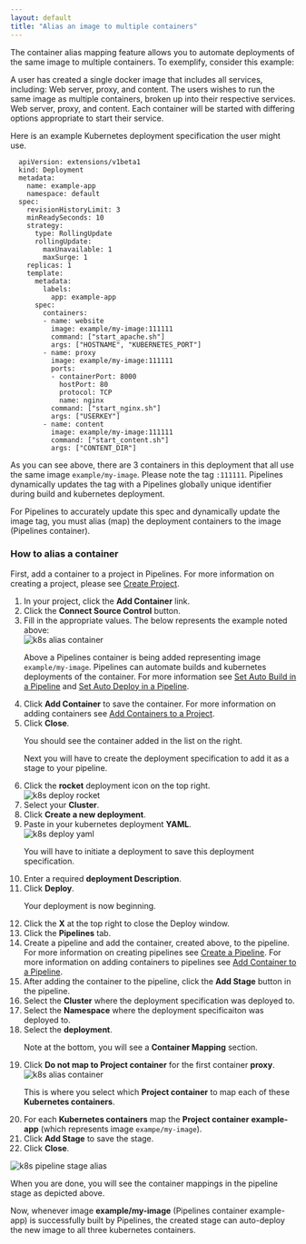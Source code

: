 ```yaml
---
layout: default
title: "Alias an image to multiple containers"
---
```


The container alias mapping feature allows you to automate deployments of the same image to multiple containers. To exemplify, consider this example:

A user has created a single docker image that includes all services, including: Web server, proxy, and content. The users wishes to run the same image as multiple containers, broken up into their respective services. Web server, proxy, and content. Each container will be started with differing options appropriate to start their service.

Here is an example Kubernetes deployment specification the user might use.

~~~
  apiVersion: extensions/v1beta1
  kind: Deployment
  metadata:
    name: example-app
    namespace: default
  spec:
    revisionHistoryLimit: 3
    minReadySeconds: 10
    strategy:
      type: RollingUpdate
      rollingUpdate:
        maxUnavailable: 1
        maxSurge: 1
    replicas: 1
    template:
      metadata:
        labels:
          app: example-app
      spec:
        containers:
        - name: website
          image: example/my-image:111111
          command: ["start_apache.sh"]
          args: ["HOSTNAME", "KUBERNETES_PORT"]
        - name: proxy
          image: example/my-image:111111
          ports:
          - containerPort: 8000
            hostPort: 80
            protocol: TCP
            name: nginx
          command: ["start_nginx.sh"]
          args: ["USERKEY"]
        - name: content
          image: example/my-image:111111
          command: ["start_content.sh"]
          args: ["CONTENT_DIR"]
~~~

As you can see above, there are 3 containers in this deployment that all use the same image <code>example/my-image</code>. Please note the tag <code>:111111</code>. Pipelines dynamically updates the tag with a Pipelines globally unique identifier during build and kubernetes deployment.

For Pipelines to accurately update this spec and dynamically update the image tag, you must alias (map) the deployment containers to the image (Pipelines container).

<h3>How to alias a container</h3>

First, add a container to a project in Pipelines. For more information on creating a project, please see <a href="./project.html">Create Project</a>.

<ol>
  <li>In your project, click the <b>Add Container</b> link.</li>
  <li>Click the <b>Connect Source Control</b> button.</li>
  <li>Fill in the appropriate values. The below represents the example noted above:</li>

  <img src="images/k8salias-container1.png " alt="k8s alias container">

  <p>Above a Pipelines container is being added representing image <code>example/my-image</code>. Pipelines can automate builds and kubernetes deployments of the container. For more information see <a href="./container-pipeline.html">Set Auto Build in a Pipeline</a> and <a href="./container-pipeline.html">Set Auto Deploy in a Pipeline</a>.</p>

  <li>Click <b>Add Container</b> to save the container. For more information on adding containers see <a href="./container.html">Add Containers to a Project</a>.</li>
  <li>Click <b>Close</b>.</li>

  <p>You should see the container added in the list on the right.</p>
  <p>Next you will have to create the deployment specification to add it as a stage to your pipeline.</p>

  <li>Click the <b>rocket</b> deployment icon on the top right.</li>

  <img src="images/k8s-deploy-icon-rocket.png" alt="k8s deploy rocket">

  <li>Select your <b>Cluster</b>.</li>
  <li>Click <b>Create a new deployment</b>.</li>
  <li>Paste in your kubernetes deployment <b>YAML</b>.</li>

  <img src="images/k8salias-deploy-yaml1.png" alt="k8s deploy yaml">

  <p>You will have to initiate a deployment to save this deployment specification.</p>

  <li>Enter a required <b>deployment Description</b>.</li>
  <li>Click <b>Deploy</b>.</li>

  <p>Your deployment is now beginning.</p>

  <li>Click the <b>X</b> at the top right to close the Deploy window.</li>

  <li>Click the <b>Pipelines</b> tab.</li>
  <li>Create a pipeline and add the container, created above, to the pipeline. For more information on creating pipelines see <a href="./container-pipeline.html">Create a Pipeline</a>. For more information on adding containers to pipelines see <a href="./container-pipeline.html">Add Container to a Pipeline</a>.</li>

  <li>After adding the container to the pipeline, click the <b>Add Stage</b> button in the pipeline.</li>

  <li>Select the <b>Cluster</b> where the deployment specification was deployed to.</li>
  <li>Select the <b>Namespace</b> where the deployment specificaiton was deployed to.</li>
  <li>Select the <b>deployment</b>.</li>

  <p>Note at the bottom, you will see a <b>Container Mapping</b> section.</p>

  <li>Click <b>Do not map to Project container</b> for the first container <b>proxy</b>.</li>

  <img src="images/k8salias-alias-container1.png " alt="k8s alias container">

  <p>This is where you select which <b>Project container</b> to map each of these <b>Kubernetes containers</b>.</p>

  <li>For each <b>Kubernetes containers</b> map the <b>Project container</b> <b>example-app</b> (which represents image <code>exampe/my-image</code>).</li>
  <li>Click <b>Add Stage</b> to save the stage.</li>
  <li>Click <b>Close</b>.</li>
</ol>

<img src="images/k8salias-pipeline-stage1.png" alt="k8s pipeline stage alias">

When you are done, you will see the container mappings in the pipeline stage as depicted above.

Now, whenever image <b>example/my-image</b> (Pipelines container example-app) is successfully built by Pipelines, the created stage can auto-deploy the new image to all three kubernetes containers.








